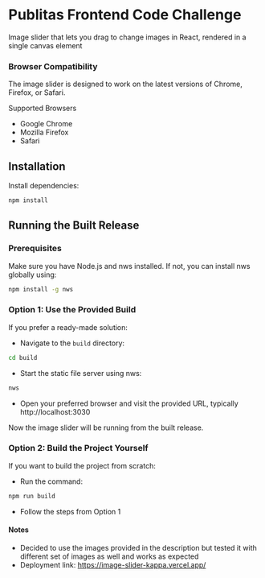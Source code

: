 # Publitas Frontend Code Challenge

Image slider that lets you drag to change images in React, rendered in a single canvas element

### Browser Compatibility

The image slider is designed to work on the latest versions of Chrome, Firefox, or Safari.

Supported Browsers

- Google Chrome
- Mozilla Firefox
- Safari

## Installation

Install dependencies:

```bash
npm install
```

## Running the Built Release

### Prerequisites

Make sure you have Node.js and nws installed. If not, you can install nws globally using:

```bash
npm install -g nws
```

### Option 1: Use the Provided Build

If you prefer a ready-made solution:

- Navigate to the `build` directory:

```bash
cd build
```

- Start the static file server using nws:

```bash
nws
```

- Open your preferred browser and visit the provided URL, typically http://localhost:3030

Now the image slider will be running from the built release.

### Option 2: Build the Project Yourself

If you want to build the project from scratch:

- Run the command:

```bash
npm run build
```

- Follow the steps from Option 1

#### Notes

- Decided to use the images provided in the description but tested it with different set of images as well and works as expected
- Deployment link: https://image-slider-kappa.vercel.app/
